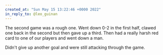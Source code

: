 ```yaml
---
created_at: "Sun May 15 13:22:46 +0000 2022"
in_reply_to: @leo_guinan
---
```


The second game was a rough one. Went down 0-2 in the first half, clawed one back in the second but then gave up a third. Then had a really harsh red card to one of our players and went down a man.

Didn't give up another goal and were still attacking through the game.